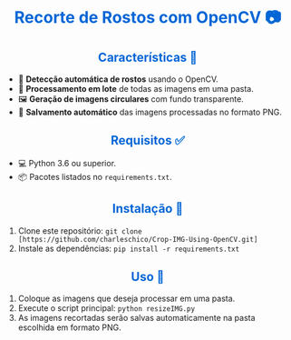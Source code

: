<h1 align="center" style="color: #0366d6;">Recorte de Rostos com OpenCV 📷</h1>

<div style="margin-top: 20px;">
    <h2 align="center" style="color: #0366d6;">Características 🚀</h2>
    <ul>
        <li>🤖 <strong>Detecção automática de rostos</strong> usando o OpenCV.</li>
        <li>🔄 <strong>Processamento em lote</strong> de todas as imagens em uma pasta.</li>
        <li>🖼️ <strong>Geração de imagens circulares</strong> com fundo transparente.</li>
        <li>💾 <strong>Salvamento automático</strong> das imagens processadas no formato PNG.</li>
    </ul>
</div>

<div style="margin-top: 20px;">
    <h2 align="center" style="color: #0366d6;">Requisitos ✅</h2>
    <ul>
        <li>💻 Python 3.6 ou superior.</li>
        <li>📦 Pacotes listados no <code>requirements.txt</code>.</li>
    </ul>
</div>

<div style="margin-top: 20px;">
    <h2 align="center" style="color: #0366d6;">Instalação 🔧</h2>
    <ol>
        <li>Clone este repositório: <code>git clone [https://github.com/charleschico/Crop-IMG-Using-OpenCV.git]</code></li>
        <li>Instale as dependências: <code>pip install -r requirements.txt</code></li>
    </ol>
</div>

<div style="margin-top: 20px;">
    <h2 align="center" style="color: #0366d6;">Uso 📂</h2>
    <ol>
        <li>Coloque as imagens que deseja processar em uma pasta.</li>
        <li>Execute o script principal: <code>python resizeIMG.py</code></li>
        <li>As imagens recortadas serão salvas automaticamente na pasta escolhida em formato PNG.</li>
    </ol>
</div>
